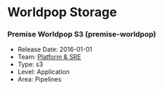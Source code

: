 # Worldpop Storage
### Premise Worldpop S3 (premise-worldpop)
* Release Date: 2016-01-01
* Team: [Platform & SRE](./../teams/platform.md)
* Type: s3
* Level: Application
* Area: Pipelines

